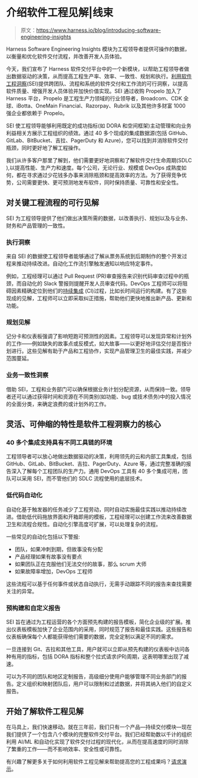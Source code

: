 # 介绍软件工程见解|线束

> 原文：<https://www.harness.io/blog/introducing-software-engineering-insights>

Harness Software Engineering Insights 模块为工程领导者提供可操作的数据，以衡量和优化软件交付流程，并改善开发人员体验。

今天，我们宣布了 Harness 软件交付平台中的一个新模块，以帮助工程领导者做出数据驱动的决策，从而提高工程生产率、效率、一致性、规划和执行。[利用软件工程洞察](http://harness.io/products/software-engineering-insights)(SEI)提供跨团队、流程和系统的软件交付和工作流的可行洞察，以提高软件质量、增强开发人员体验并加快价值实现。SEI 通过收购 Propelo 加入了 Harness 平台，Propelo 是工程生产力领域的行业领导者，Broadcom、CDK 全球、iBotta、OneMain Financial、Razorpay、Rubrik 以及其他许多财富 1000 强企业都依赖于 Propelo。

SEI 使工程领导能够利用既定的成功指标(如 DORA 和空间框架)主动管理和向业务利益相关方展示工程组织的绩效。通过 40 多个现成的集成数据源(包括 GitHub、GitLab、BitBucket、吉拉、PagerDuty 和 Azure)，您可以找到并消除软件交付瓶颈，同时更好地了解工程操作。

我们从许多客户那里了解到，他们需要更好地洞察和了解软件交付生命周期(SDLC ),以提高性能、生产力和速度。每个公司，无论行业、规模或 DevOps 成熟度如何，都在寻求通过少花钱多办事来消除瓶颈和提高效率的方法。为了获得竞争优势，公司需要更快、更可预测地发布软件，同时保持质量、可靠性和安全性。

## 对关键工程流程的可行见解

SEI 为工程领导提供了他们做出决策所需的数据，以改善执行、规划以及与业务、财务和产品管理的一致性。

### 执行洞察

来自 SEI 的数据使工程领导者能够通过了解从票务系统到后期制作的整个开发过程来推动持续改进。自动化工作流引擎触发通知以响应特定事件。

例如，工程经理可以通过 Pull Request (PR)审查报告来识别代码审查过程中的瓶颈，而自动化的 Slack 警报则提醒开发人员审查代码。DevOps 工程师可以将阻碍因素精确定位到他们的[持续集成](https://www.harness.io/products/continuous-integration) (CI)过程，比如长时间运行的构建。有了这些现成的见解，工程师可以立即采取纠正措施，帮助他们更快地推出新产品、更新和功能。

### 规划见解

记分卡和仪表板强调了影响短跑可预测性的因素。工程领导可以发现异常和计划外的工作——例如缺失的故事点或反模式，如大故事——以更好地评估交付是否按计划进行。这些见解有助于产品和工程协作，实现产品管理卫生的最佳实践，并减少范围蔓延。

### 业务一致性洞察

借助 SEI，工程和业务部门可以确保根据业务计划分配资源，从而保持一致。领导者还可以通过获得时间和资源在不同类别(如功能、bug 或技术债务)中的投入情况的全面分类，来确定浪费的或计划外的工作。

## 灵活、可伸缩的特性是软件工程洞察力的核心

### 40 多个集成支持具有不同工具链的环境

工程领导者可以放心地做出数据驱动的决策，利用领先的云和内部工具集成，包括 GitHub、GitLab、BitBucket、吉拉、PagerDuty、Azure 等，通过完整准确的报告深入了解每个工程团队的生产力。通用 DevOps 工具有 40 多个集成可用，团队可以采用 SEI，而不管他们的 SDLC 流程使用的底层技术。

### 低代码自动化

自动化基于触发器的任务减少了工程劳动，同时自动实施最佳实践以推动持续改进。借助低代码拖放界面和开箱即用的模板，工程经理可以创建工作流来改善数据卫生和流程合规性。自动化引擎高度可扩展，可以处理复杂的流程。

一些常见的自动化包括以下警报:

*   团队，如果冲刺到期，但故事没有分配
*   产品经理如果有故事没有要点
*   如果团队正在克服他们无法交付的故事，那么 scrum 大师
*   如果故障率增加，DevOps 工程师

这些流程可以基于任何事件或状态自动执行，无需手动跟踪不同的报告来查找需要关注的异常。

### 预构建和自定义报告

SEI 旨在通过为工程运营的各个方面预先构建的报告模板，简化企业级的扩展。推出仪表板模板加快了企业范围内的采用，同时规范了报告和最佳实践。这些报告和仪表板确保每个人都能获得他们需要的数据，完全定制以满足不同的需求。

一旦连接到 Git、吉拉和其他工具，用户就可以立即从预先构建的仪表板中访问各种有用的指标，包括 DORA 指标和整个拉式请求(PR)周期，这表明哪里出现了减速。

可以为不同的团队和地区定制报告，高级细分使用户能够管理不同业务部门的报告。定义组织和映射团队后，用户可以限制和过滤数据，并将其纳入他们的自定义报告。

## 开始了解软件工程见解

在马具上，我们快速移动。就在三年前，我们只有一个产品—持续交付模块—现在我们提供了一个包含八个模块的完整软件交付平台。我们已经帮助数以千计的组织利用 AI/ML 和自动化实现了软件交付过程的现代化，从而在提高速度的同时消除了繁重的工作——而不影响效率、安全性或可靠性。

有兴趣了解更多关于如何利用软件工程见解来帮助提高您的工程成果吗？[请求演示](https://harness.io/demo/software-engineering-insights)。

‍